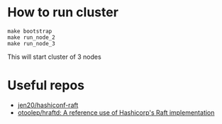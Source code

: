 # How to run cluster

```
make bootstrap
make run_node_2
make run_node_3
```

This will start cluster of 3 nodes

# Useful repos

- [jen20/hashiconf-raft](https://github.com/jen20/hashiconf-raft)
- [otoolep/hraftd: A reference use of Hashicorp's Raft implementation](https://github.com/otoolep/hraftd)

